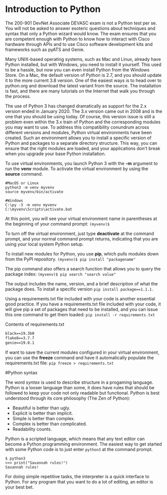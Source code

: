 # Introduction to Python

The 200-901 DevNet Associate DEVASC exam is not a Python test per se. You will not be asked to answer esoteric questions about techniques and syntax that only a Python wizard would know. The exam ensures that you are competent enough with Python to know how to interact with Cisco hardware through APIs and to use Cisco software development kits and frameworks such as pyATS and Genie.

Many UNIX-based operating systems, such as Mac and Linux, already have Python installed, but with Windows, you need to install it yourself. This used to be a hassle, but now you can even install Python from the Windows Store. On a Mac, the default version of Python is 2.7, and you should update it to the more current 3.8 version. One of the easiest ways is to head over to python.org and download the latest variant from the source. The installation is fast, and there are many tutorials on the Internet that walk you through the process.

The use of Python 3 has changed dramatically as support for the 2.x version ended in January 2020. The 3.x version came out in 2008 and is the one that you should be using today. Of course, this version issue is still a problem even within the 3.x train of Python and the corresponding modules you may want to use. To address this compatibility conundrum across different versions and modules, Python virtual environments have been created. 
Such an environment allows you to install a specific version of Python and packages to a separate directory structure. This way, you can ensure that the right modules are loaded, and your applications don't break when you upgrade your base Python installation. 

To use virtual environments, you launch Python 3 with the **-m** argument to run the **venv** module. To activate the virtual environment by using the **source** command.

```
#MacOS or Linux
python3 -m venv myvenv
source myvenv/bin/activate
```

```
#Windows
C:\py -3 -m venv myvenv
C:\myvenv\Scripts\activate.bat
```
At this point, you will see your virtual environment name in parentheses at the beginning of your command prompt: ```(myvenv)$```

To turn off the virtual environment, just type **deactivate** at the command prompt, and your normal command prompt returns, indicating that you are using your local system Python setup.

To install new modules for Python, you use **pip**, which pulls modules down from the PyPI repository. ```(myvenv)$ pip install "packagename"``` 

The pip command also offers a search function that allows you to query the package index: ```(myvenv)$ pip search "search value"``` 

The output includes the name, version, and a brief description of what the package does. To install a specific version ```pip install package==1.1.1.``` 

Using a requirements.txt file included with your code is another essential good practice. If you have a requirements.txt file included with your code, it will give pip a set of packages that need to be installed, and you can issue this one command to get them loaded: ```pip install -r requirements.txt ```

Contents of requirements.txt
```ansible==2.6.3
black==19.3b0
flake8==3.7.7
genie==19.0.1
```
If want to save the current modules configured in your virtual environment, you can use the **freeze** command and have it automatically populate the requirements.txt file: ```pip freeze > requirements.txt```

#Python syntax

The word *syntax* is used to describe structure in a progaming language. Python is a looser language than some, it does have rules that should be followed to keep your code not only readable but functional.  Python is best understood through its core philosophy (The Zen of Python):

- Beautiful is better than ugly.
- Explicit is better than implicit.
- Simple is better than complex.
- Complex is better than complicated.
- Readability counts.

Python is a scripted language, which means that any text editor can become a Python programming environment. The easiest way to get started with some Python code is to just enter ```python3``` at the command prompt.

```
$ python3
>>> print("Savannah rules!")
Savannah rules!
```
For doing simple repetitive tasks, the interpreter is a quick interface to Python. For any program that you want to do a lot of editing, an editor is your best bet.


